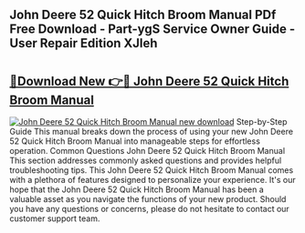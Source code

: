 ## John Deere 52 Quick Hitch Broom Manual PDf Free Download - Part-ygS Service Owner Guide - User Repair Edition XJleh

# <h2><a href="http://bc88840.oget.top/?id=John+Deere+52+Quick+Hitch+Broom+Manual">🔗Download New 👉🔴 John Deere 52 Quick Hitch Broom Manual</a></h2>

[![John Deere 52 Quick Hitch Broom Manual new download](https://i.imgur.com/5g1atiW.png)](http://bc88840.oget.top/?id=John+Deere+52+Quick+Hitch+Broom+Manual)
Step-by-Step Guide This manual breaks down the process of using your new John Deere 52 Quick Hitch Broom Manual into manageable steps for effortless operation. Common Questions John Deere 52 Quick Hitch Broom Manual This section addresses commonly asked questions and provides helpful troubleshooting tips. This John Deere 52 Quick Hitch Broom Manual comes with a plethora of features designed to personalize your experience. It's our hope that the John Deere 52 Quick Hitch Broom Manual has been a valuable asset as you navigate the functions of your new product. Should you have any questions or concerns, please do not hesitate to contact our customer support team.

